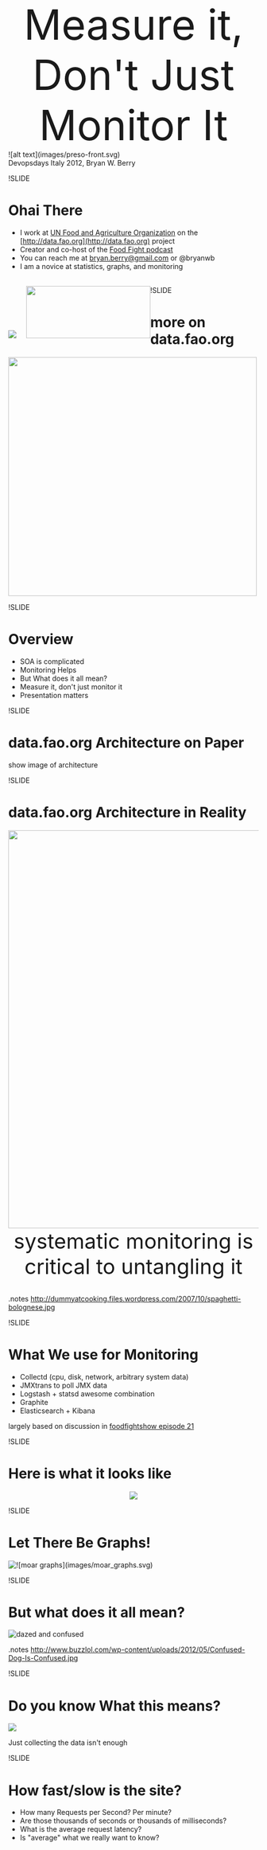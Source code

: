 <!SLIDE center>

<center style="font-size:6em;">
Measure it, <br />
Don't Just Monitor It
</center>
![alt text](images/preso-front.svg)
<br />
Devopsdays Italy 2012, Bryan W. Berry

!SLIDE
# Ohai There

* I work at [UN Food and Agriculture Organization](http://www.fao.org)
on the [http://data.fao.org](http://data.fao.org) project
* Creator and co-host of the
  [Food Fight podcast](http://foodfightshow.org)
* You can reach me at bryan.berry@gmail.com or @bryanwb
* I am a novice at statistics, graphs, and monitoring
<br /><br />
<div style="float:left;">
<img src="images/data-fao-org-logo-v8-bigger.png"></img> &nbsp; &nbsp;
<img src="images/foodfight_banner.png" width="250px" height="105px"></img>
</div>

!SLIDE
# more on data.fao.org

<img src="images/screenshot01.png" height="480px" width="500px"></img>

!SLIDE 
# Overview

* SOA is complicated
* Monitoring Helps
* But What does it all mean?
* Measure it, don't just monitor it
* Presentation matters

!SLIDE
# data.fao.org Architecture on Paper 

show image of architecture

!SLIDE
# data.fao.org Architecture in Reality

<center><img src="images/spaghetti-bolognese.jpg" height="800px" width="600px" /></center>

<center style="font-size:3em;">systematic monitoring is critical to
untangling it</center><br />

.notes http://dummyatcooking.files.wordpress.com/2007/10/spaghetti-bolognese.jpg

!SLIDE
# What We use for Monitoring

* Collectd (cpu, disk, network, arbitrary system data)
* JMXtrans to poll JMX data
* Logstash + statsd awesome combination
* Graphite
* Elasticsearch + Kibana


largely based on discussion in [foodfightshow episode 21](http://foodfightshow.org/2012/07/monitoring-for-n00bs-with-jason-dixon.html)

!SLIDE 
# Here is what it looks like
<center>
<img src="images/full_stack.svg"></img>
</center>

!SLIDE
# Let There Be Graphs!
<div style="float:left;">
<img src="images/185px-The_Yes_Guy.png"></img>
</div>
![moar graphs](images/moar_graphs.svg)

!SLIDE
# But what does it all mean?

![dazed and confused](images/confusing_graphs.svg)

.notes http://www.buzzlol.com/wp-content/uploads/2012/05/Confused-Dog-Is-Confused.jpg

!SLIDE
# Do you know What this means?

<img src="images/request_latency.png"></img>

Just collecting the data isn't enough

!SLIDE
# How fast/slow is the site?

* How many Requests per Second? Per minute?
* Are those thousands of seconds or thousands of milliseconds?
* What is the average request latency?
* Is "average" what we really want to know?

